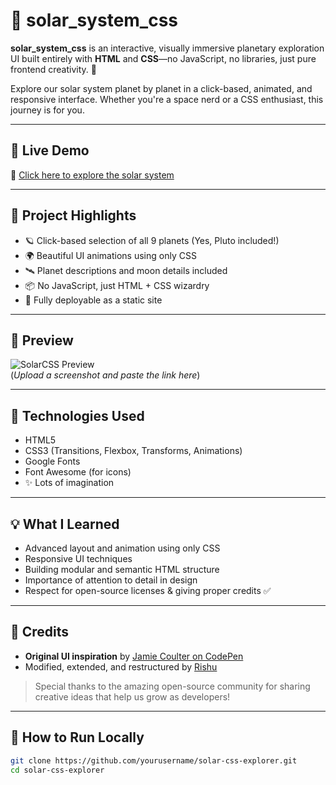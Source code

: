 # 🌌 solar_system_css

**solar_system_css** is an interactive, visually immersive planetary exploration UI built entirely with **HTML** and **CSS**—no JavaScript, no libraries, just pure frontend creativity. 🚀

Explore our solar system planet by planet in a click-based, animated, and responsive interface. Whether you're a space nerd or a CSS enthusiast, this journey is for you.

---

## 🚀 Live Demo

🔗 [Click here to explore the solar system](https://rajatsw.github.io/solar_system_css/)  


---

## 🧠 Project Highlights

- 🪐 Click-based selection of all 9 planets (Yes, Pluto included!)
- 🌍 Beautiful UI animations using only CSS
- 🛰️ Planet descriptions and moon details included
- 📦 No JavaScript, just HTML + CSS wizardry
- 🎯 Fully deployable as a static site

---

## 📸 Preview

![SolarCSS Preview](https://your-screenshot-url.com)  
(*Upload a screenshot and paste the link here*)

---

## 🔧 Technologies Used

- HTML5
- CSS3 (Transitions, Flexbox, Transforms, Animations)
- Google Fonts
- Font Awesome (for icons)
- ✨ Lots of imagination

---

## 💡 What I Learned

- Advanced layout and animation using only CSS
- Responsive UI techniques
- Building modular and semantic HTML structure
- Importance of attention to detail in design
- Respect for open-source licenses & giving proper credits ✅

---

## 🙌 Credits

- **Original UI inspiration** by [Jamie Coulter on CodePen](https://codepen.io/jcoulterdesign/pen/ZxXbeP)
- Modified, extended, and restructured by [Rishu](https://github.com/yourusername)

> Special thanks to the amazing open-source community for sharing creative ideas that help us grow as developers!

---

## 📁 How to Run Locally

```bash
git clone https://github.com/yourusername/solar-css-explorer.git
cd solar-css-explorer
